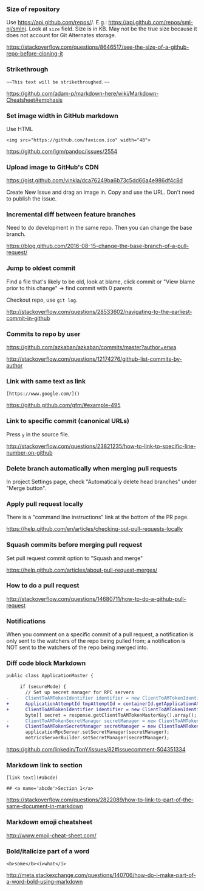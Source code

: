 ### Size of repository

Use https://api.github.com/repos/<USER>/<PROJECT>. E.g.: https://api.github.com/repos/sml-nj/smlnj. Look at `size` field. Size is in KB. May not be the true size because it does not account for Git Alternates storage.

https://stackoverflow.com/questions/8646517/see-the-size-of-a-github-repo-before-cloning-it


### Strikethrough

```
~~This text will be strikethroughed.~~
```

https://github.com/adam-p/markdown-here/wiki/Markdown-Cheatsheet#emphasis


### Set image width in GitHub markdown

Use HTML

```
<img src="https://github.com/favicon.ico" width="48">
```

https://github.com/jgm/pandoc/issues/2554


### Upload image to GitHub's CDN

https://gist.github.com/vinkla/dca76249ba6b73c5dd66a4e986df4c8d

Create New Issue and drag an image in. Copy and use the URL. Don't need to publish the issue.


### Incremental diff between feature branches

Need to do development in the same repo. Then you can change the base branch.

https://blog.github.com/2016-08-15-change-the-base-branch-of-a-pull-request/


### Jump to oldest commit

Find a file that's likely to be old, look at blame, click commit or "View blame prior to this change" -> find commit with 0 parents

Checkout repo, use `git log`.

http://stackoverflow.com/questions/28533602/navigating-to-the-earliest-commit-in-github


### Commits to repo by user

https://github.com/azkaban/azkaban/commits/master?author=erwa

http://stackoverflow.com/questions/12174276/github-list-commits-by-author


### Link with same text as link

```
[https://www.google.com/]()
```

https://github.github.com/gfm/#example-495


### Link to specific commit (canonical URLs)

Press `y` in the source file.

http://stackoverflow.com/questions/23821235/how-to-link-to-specific-line-number-on-github


### Delete branch automatically when merging pull requests

In project Settings page, check "Automatically delete head branches" under "Merge button".


### Apply pull request locally

There is a "command line instructions" link at the bottom of the PR page.

https://help.github.com/en/articles/checking-out-pull-requests-locally


### Squash commits before merging pull request

Set pull request commit option to "Squash and merge"

https://help.github.com/articles/about-pull-request-merges/


### How to do a pull request

http://stackoverflow.com/questions/14680711/how-to-do-a-github-pull-request


### Notifications

When you comment on a specific commit of a pull request, a notification is only sent to the watchers of the repo being pulled from; a notification is NOT sent to the watchers of the repo being merged into.


### Diff code block Markdown

```diff
public class ApplicationMaster {

     if (secureMode) {
       // Set up secret manager for RPC servers
-      ClientToAMTokenIdentifier identifier = new ClientToAMTokenIdentifier(appAttemptID, user);
+      ApplicationAttemptId tmpAttemptId = containerId.getApplicationAttemptId();
+      ClientToAMTokenIdentifier identifier = new ClientToAMTokenIdentifier(tmpAttemptId, user);
       byte[] secret = response.getClientToAMTokenMasterKey().array();
-      ClientToAMTokenSecretManager secretManager = new ClientToAMTokenSecretManager(appAttemptID, secret);
+      ClientToAMTokenSecretManager secretManager = new ClientToAMTokenSecretManager(tmpAttemptId, secret);
       applicationRpcServer.setSecretManager(secretManager);
       metricsServerBuilder.setSecretManager(secretManager);

```

https://github.com/linkedin/TonY/issues/82#issuecomment-504351334


### Markdown link to section

```
[link text](#abcde)

## <a name='abcde'>Section 1</a>
```

https://stackoverflow.com/questions/2822089/how-to-link-to-part-of-the-same-document-in-markdown


### Markdown emoji cheatsheet

http://www.emoji-cheat-sheet.com/


### Bold/italicize part of a word

```
<b>some</b><i>what</i>
```

http://meta.stackexchange.com/questions/140706/how-do-i-make-part-of-a-word-bold-using-markdown